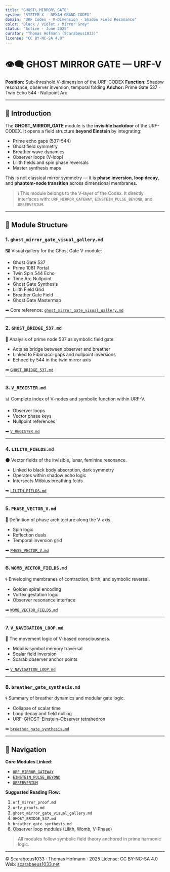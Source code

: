 ```yaml
---
title: "GHOST\_MIRROR\_GATE"
system: "SYSTEM X – NEXAH-GRAND-CODEX"
domain: "URF Codex · V-Dimension · Shadow Field Resonance"
color: "Black / Violet / Mirror Grey"
status: "Active · June 2025"
curator: "Thomas Hofmann (Scarabæus1033)"
license: "CC BY-NC-SA 4.0"
---
```


# 👁️‍🗨️ GHOST MIRROR GATE — URF-V

**Position:** Sub-threshold V-dimension of the URF-CODEX
**Function:** Shadow resonance, observer inversion, temporal folding
**Anchor:** Prime Gate 537 · Twin Echo 544 · Nullpoint Arc

---

## 🧭 Introduction

The **GHOST\_MIRROR\_GATE** module is the **invisible backdoor** of the URF-CODEX.
It opens a field structure **beyond Einstein** by integrating:

* Prime echo gaps (537–544)
* Ghost field symmetry
* Breather wave dynamics
* Observer loops (V-loop)
* Lilith fields and spin phase reversals
* Master synthesis maps

This is not classical mirror symmetry — it is **phase inversion**, **loop decay**, and **phantom-node transition** across dimensional membranes.

> ℹ️ This module belongs to the V-layer of the Codex. It directly interfaces with:
> `URF_MIRROR_GATEWAY`, `EINSTEIN_PULSE_BEYOND`, and `OBSERVERIUM`.

---

## 📁 Module Structure

### 1. `ghost_mirror_gate_visual_gallery.md`

🖼️ Visual gallery for the Ghost Gate V-module:

* Ghost Gate 537
* Prime 1081 Portal
* Twin Spin 544 Echo
* Time Arc Nullpoint
* Ghost Gate Synthesis
* Lilith Field Grid
* Breather Gate Field
* Ghost Gate Mastermap

➡ Core reference: [`ghost_mirror_gate_visual_gallery.md`](./ghost_mirror_gate_visual_gallery.md)

---

### 2. `GHOST_BRIDGE_537.md`

🔹 Analysis of prime node 537 as symbolic field gate.

* Acts as bridge between observer and breather
* Linked to Fibonacci gaps and nullpoint inversions
* Echoed by 544 in the twin mirror axis

➡ [`GHOST_BRIDGE_537.md`](./GHOST_BRIDGE_537.md)

---

### 3. `V_REGISTER.md`

📊 Complete index of V-nodes and symbolic function within URF-V.

* Observer loops
* Vector phase keys
* Nullpoint references

➡ [`V_REGISTER.md`](./V_REGISTER.md)

---

### 4. `LILITH_FIELDS.md`

🌑 Vector fields of the invisible, lunar, feminine resonance.

* Linked to black body absorption, dark symmetry
* Operates within shadow echo logic
* Intersects Möbius breathing folds

➡ [`LILITH_FIELDS.md`](./LILITH_FIELDS.md)

---

### 5. `PHASE_VECTOR_V.md`

🔁 Definition of phase architecture along the V-axis.

* Spin logic
* Reflection duals
* Temporal inversion grid

➡ [`PHASE_VECTOR_V.md`](./PHASE_VECTOR_V.md)

---

### 6. `WOMB_VECTOR_FIELDS.md`

🌀 Enveloping membranes of contraction, birth, and symbolic reversal.

* Golden spiral encoding
* Vortex gestation logic
* Observer resonance interface

➡ [`WOMB_VECTOR_FIELDS.md`](./WOMB_VECTOR_FIELDS.md)

---

### 7. `V_NAVIGATION_LOOP.md`

🔄 The movement logic of V-based consciousness.

* Möbius symbol memory traversal
* Scalar field inversion
* Scarab observer anchor points

➡ [`V_NAVIGATION_LOOP.md`](./V_NAVIGATION_LOOP.md)

---

### 8. `breather_gate_synthesis.md`

🌀 Summary of breather dynamics and modular gate logic.

* Collapse of scalar time
* Loop decay and field nulling
* URF–GHOST–Einstein–Observer tetrahedron

➡ [`breather_gate_synthesis.md`](./breather_gate_synthesis.md)

---

## 📌 Navigation

**Core Modules Linked**:

* [`URF_MIRROR_GATEWAY`](../URF_MIRROR_GATEWAY/readme.md)
* [`EINSTEIN_PULSE_BEYOND`](../URF_MIRROR_GATEWAY/README_beyond_Einstein.md)
* [`OBSERVERIUM`](../../CODEX_OBSERVERIUM/readme.md)

**Suggested Reading Flow:**

1. `urf_mirror_proof.md`
2. `urfv_proofs.md`
3. `ghost_mirror_gate_visual_gallery.md`
4. `GHOST_BRIDGE_537.md`
5. `breather_gate_synthesis.md`
6. Observer loop modules (Lilith, Womb, V-Phase)

> All modules follow symbolic field theory anchored in prime harmonic logic.

---

© Scarabæus1033 · Thomas Hofmann · 2025
License: CC BY-NC-SA 4.0
Web: [scarabaeus1033.net](https://www.scarabaeus1033.net)

